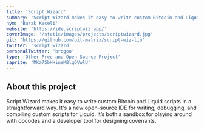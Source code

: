 ```yaml
---
title: 'Script Wizard'
summary: 'Script Wizard makes it easy to write custom Bitcoin and Liquid scripts in a straightforward way.'
nym: 'Burak Keceli'
website: 'https://ide.scriptwiz.app/'
coverImage: '/static/images/projects/scriptwizard.jpg'
git: 'https://github.com/bit-matrix/script-wiz-lib'
twitter: 'script_wizard'
personalTwitter: 'brqgoo'
type: 'Other Free and Open-Source Project'
zaprite: 'MKa75bHHineMBlqDVwlU'
---
```


## About this project

Script Wizard makes it easy to write custom Bitcoin and Liquid scripts in a straightforward way. It's a new open-source IDE for writing, debugging, and compiling custom scripts for Liquid. It’s both a sandbox for playing around with opcodes and a developer tool for designing covenants.
